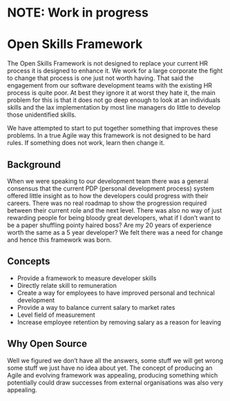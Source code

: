 
# NOTE: Work in progress

# Open Skills Framework
The Open Skills Framework is not designed to replace your current HR process it is designed to enhance it.  We work for a large corporate the fight to change that process is one just not worth having.  That said the engagement from our software development teams with the existing HR process is quite poor.  At best they ignore it at worst they hate it, the main problem for this is that it does not go deep enough to look at an individuals skills and the lax implementation by most line managers do little to develop those unidentified skills.

We have attempted to start to put together something that improves these problems.  In a true Agile way this framework is not designed to be hard rules.  If something does not work, learn then change it.

## Background
When we were speaking to our development team there was a general consensus that the current PDP (personal development process) system offered little insight as to how the developers could progress with their careers.  There was no real roadmap to  show the progression required between their current role and the next level.  There was also no way of just rewarding people for being bloody great developers, what if I don’t want to be a paper shuffling pointy haired boss?  Are my 20 years of experience worth the same as a 5 year developer?  We felt there was a need for change and hence this framework was born.

## Concepts
* Provide a framework to measure developer skills
* Directly relate skill to remuneration
* Create a way for employees to have improved personal and technical development
* Provide a way to balance current salary to market rates
* Level field of measurement
* Increase employee retention by removing salary as a reason for leaving

## Why Open Source
Well we figured we don’t have all the answers, some stuff we will get wrong some stuff we just have no idea about yet.  The concept of producing an Agile and evolving framework was appealing, producing something which potentially could draw successes from external organisations was also very appealing.
